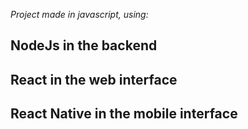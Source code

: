 *Project made in javascript, using:*
## NodeJs in the backend  
## React in the web interface  
## React Native in the mobile interface